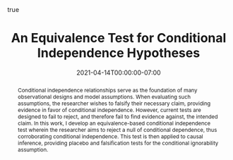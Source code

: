 ---
abstract: Conditional independence relationships serve as the foundation of many observational designs and model assumptions. When evaluating such assumptions, the researcher wishes to falsify their necessary claim, providing evidence in favor of conditional independence. However, current tests are designed to fail to reject, and therefore fail to find evidence against, the intended claim. In this work, I develop an equivalence-based conditional independence test wherein the researcher aims to reject a null of conditional dependence, thus corroborating conditional independence. This test is then applied to causal inference, providing placebo and falsification tests for the conditional ignorability assumption.
authors:
- S Kahmann
date: "2021-04-14T00:00:00-07:00"
doi: ""
draft: false
featured: true
math: true
projects:
- internal-project
publication: 
publication_types:
- "3"
tags: []
title: An Equivalence Test for Conditional Independence Hypotheses
url_pdf: "files/equivalence_CI.pdf"
---